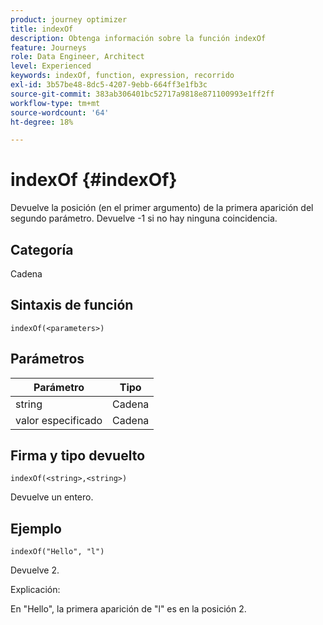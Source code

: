 ```yaml
---
product: journey optimizer
title: indexOf
description: Obtenga información sobre la función indexOf
feature: Journeys
role: Data Engineer, Architect
level: Experienced
keywords: indexOf, function, expression, recorrido
exl-id: 3b57be48-8dc5-4207-9ebb-664ff3e1fb3c
source-git-commit: 383ab306401bc52717a9818e871100993e1ff2ff
workflow-type: tm+mt
source-wordcount: '64'
ht-degree: 18%

---
```


# indexOf {#indexOf}

Devuelve la posición (en el primer argumento) de la primera aparición del segundo parámetro. Devuelve -1 si no hay ninguna coincidencia.

## Categoría

Cadena

## Sintaxis de función

`indexOf(<parameters>)`

## Parámetros

| Parámetro | Tipo |
|-----------|------------------|
| string | Cadena |
| valor especificado | Cadena |

## Firma y tipo devuelto

`indexOf(<string>,<string>)`

Devuelve un entero.

## Ejemplo

`indexOf("Hello", "l")`

Devuelve 2.

Explicación:

En &quot;Hello&quot;, la primera aparición de &quot;l&quot; es en la posición 2.
